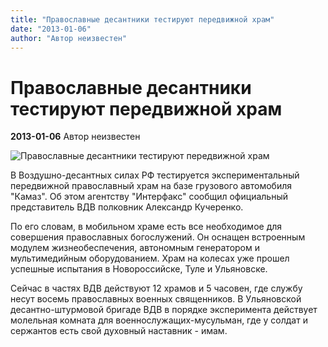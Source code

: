 ```yaml
---
title: "Православные десантники тестируют передвижной храм"
date: "2013-01-06"
author: "Автор неизвестен"
---
```


# Православные десантники тестируют передвижной храм

**2013-01-06** Автор неизвестен

![Православные десантники тестируют передвижной храм](http://www.novostimira.com.ua/images/news/1357489690_353.jpeg)

В Воздушно-десантных силах РФ тестируется экспериментальный передвижной православный храм на базе грузового автомобиля "Камаз". Об этом агентству "Интерфакс" сообщил официальный представитель ВДВ полковник Александр Кучеренко.

По его словам, в мобильном храме есть все необходимое для совершения православных богослужений. Он оснащен встроенным модулем жизнеобеспечения, автономным генератором и мультимедийным оборудованием. Храм на колесах уже прошел успешные испытания в Новороссийске, Туле и Ульяновске.

Сейчас в частях ВДВ действуют 12 храмов и 5 часовен, где службу несут восемь православных военных священников. В Ульяновской десантно-штурмовой бригаде ВДВ в порядке эксперимента действует молельная комната для военнослужащих-мусульман, где у солдат и сержантов есть свой духовный наставник - имам.